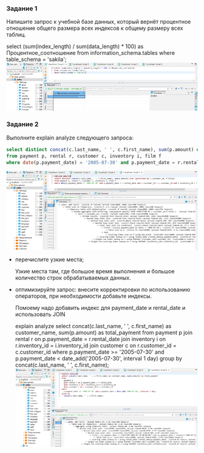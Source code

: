 ### Задание 1

Напишите запрос к учебной базе данных, который вернёт процентное отношение общего размера всех индексов к общему размеру всех таблиц.

select (sum(index_length) / sum(data_length) * 100) as Процентное_соотношение
from information_schema.tables
where table_schema = 'sakila';
![image](https://github.com/GerasimoivSV/git_2/blob/GerasimoivSV-patch-1/1ind.png)


### Задание 2

Выполните explain analyze следующего запроса:
```sql
select distinct concat(c.last_name, ' ', c.first_name), sum(p.amount) over (partition by c.customer_id, f.title)
from payment p, rental r, customer c, inventory i, film f
where date(p.payment_date) = '2005-07-30' and p.payment_date = r.rental_date and r.customer_id = c.customer_id and i.inventory_id = r.inventory_id
```
![image](https://github.com/GerasimoivSV/git_2/blob/GerasimoivSV-patch-1/2ind.png)

- перечислите узкие места;
  
  Узкие места там, где большое время выполнения и большое количество строк обрабатываемых данных.
  
- оптимизируйте запрос: внесите корректировки по использованию операторов, при необходимости добавьте индексы.
  
  Помоему надо добавить индекс для payment_date и rental_date и использовать JOIN
  
  explain analyze
select concat(c.last_name, ' ', c.first_name) as customer_name, sum(p.amount) as total_payment
from
  payment p
  join rental r on p.payment_date = r.rental_date
  join inventory i on r.inventory_id = i.inventory_id
  join customer c on r.customer_id = c.customer_id
where
  p.payment_date >= '2005-07-30' and p.payment_date < date_add('2005-07-30', interval 1 day)
group by
  concat(c.last_name, ' ', c.first_name);
  ![image](https://github.com/GerasimoivSV/git_2/blob/GerasimoivSV-patch-1/3ind.png)
